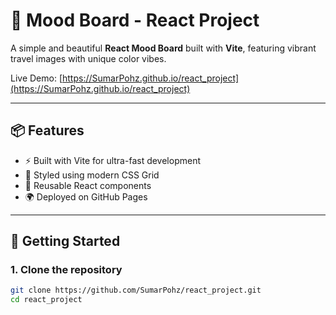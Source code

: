 # 🌅 Mood Board - React Project

A simple and beautiful **React Mood Board** built with **Vite**, featuring vibrant travel images with unique color vibes.

Live Demo: [https://SumarPohz.github.io/react_project](https://SumarPohz.github.io/react_project)

---

## 📦 Features

- ⚡ Built with Vite for ultra-fast development
- 🎨 Styled using modern CSS Grid
- 🧩 Reusable React components
- 🌍 Deployed on GitHub Pages
---

## 🚀 Getting Started
### 1. Clone the repository

```bash
git clone https://github.com/SumarPohz/react_project.git
cd react_project
